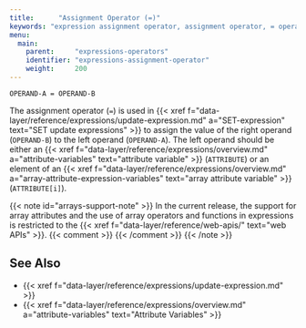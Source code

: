 ```yaml
---
title:      "Assignment Operator (=)"
keywords: "expression assignment operator, assignment operator, = operator, expression operators, update expressions, SET expressions, update items, attributes, attribute variables, ATTRIBUTE, techpreview, tech preview, arrays, array attributes"
menu:
  main:
    parent:     "expressions-operators"
    identifier: "expressions-assignment-operator"
    weight:     200
---
```


```
OPERAND-A = OPERAND-B
```

The assignment operator (`=`) is used in {{< xref f="data-layer/reference/expressions/update-expression.md" a="SET-expression" text="SET update expressions" >}} to assign the value of the right operand (`OPERAND-B`) to the left operand (`OPERAND-A`).
The left operand should be either an {{< xref f="data-layer/reference/expressions/overview.md" a="attribute-variables" text="attribute variable" >}} (`ATTRIBUTE`) or an element of an {{< xref f="data-layer/reference/expressions/overview.md" a="array-attribute-expression-variables" text="array attribute variable" >}} (`ATTRIBUTE[i]`).

{{< note id="arrays-support-note" >}}
In the current release, the support for array attributes and the use of array operators and functions in expressions is restricted to the {{< xref f="data-layer/reference/web-apis/" text="web APIs" >}}.
{{< comment >}}<!-- [c-array-attr-web-api-sup] [IntInfo] (sharonl) (1.6.20) See
  info in reference/attribute-data-types.md #array-attributes / DOC IG-13731.
-->
{{< /comment >}}
{{< /note >}}

<!-- //////////////////////////////////////// -->
## See Also

- {{< xref f="data-layer/reference/expressions/update-expression.md" >}}
- {{< xref f="data-layer/reference/expressions/overview.md" a="attribute-variables" text="Attribute Variables" >}}

